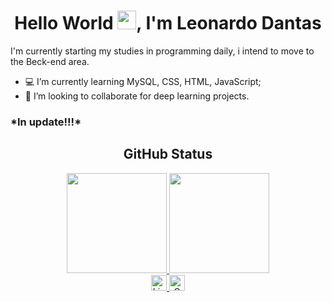 <h1 align="center">Hello World <img src="https://raw.githubusercontent.com/kaueMarques/kaueMarques/master/hi.gif" width="30px">, I'm Leonardo Dantas</h1>

I'm currently starting my studies in programming daily, i intend to move to the Beck-end area.

- :computer: I’m currently learning MySQL, CSS, HTML, JavaScript;
- 🤝 I’m looking to collaborate for deep learning projects. 

<h3> *In update!!!* </h3>

<div align="center">
  <h2> GitHub Status </h2>
  <a href="https://github.com/LeoDantasSS">
  <img height="160em" src="https://github-readme-stats.vercel.app/api?username=LeoDantasSS&show_icons=true&theme=midnight-purple&include_all_commits=true&count_private=true"/>
  <img height="160em" src="https://github-readme-stats.vercel.app/api/top-langs/?username=LeoDantasSS&layout=compact&langs_count=16&theme=midnight-purple"/>
</div>

<div align="center">
  <a href="https://www.linkedin.com/in/leonardo-dantasss/" target="_blank">
    <img alt="LinkdeIN" width="25px" src="https://image.flaticon.com/icons/png/512/174/174857.png" />
  </a>
  <a href="mailto:leonardoo.dantas14@gmail.com" target="_blank">
    <img alt="Gmail" width="25px" src="https://www.trt13.jus.br/oraculo/sites/default/files/imagens/artigo/print_603c0c8cbac74.png" />
  </a>
  </div>

  
